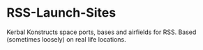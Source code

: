 # RSS-Launch-Sites
Kerbal Konstructs space ports, bases and airfields for RSS. Based (sometimes loosely) on real life locations.
